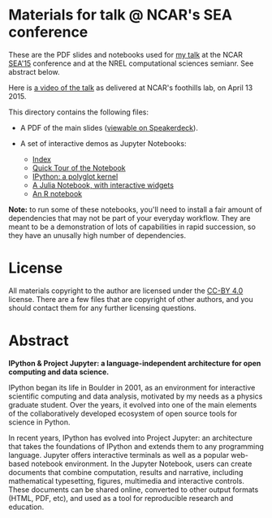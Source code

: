 # Materials for talk @ NCAR's SEA conference

These are the PDF slides and notebooks used for [my talk](https://sea.ucar.edu/event/project-jupyter-language-independent-architecture-open-computing-and-data-science) at the NCAR [SEA'15](https://sea.ucar.edu/conference/2015) conference and at the NREL computational sciences semianr.  See abstract below.

Here is [a video of the talk](https://sea.ucar.edu/event/project-jupyter-language-independent-architecture-open-computing-and-data-science) as delivered at NCAR's foothills lab, on April 13 2015.

This directory contains the following files:

* A PDF of the main slides ([viewable on Speakerdeck](https://speakerdeck.com/fperez/ipython-and-project-jupyter-a-language-independent-architecture-for-open-computing-and-data-science)).

* A set of interactive demos as Jupyter Notebooks:
  - [Index](http://nbviewer.ipython.org/github/fperez/talk-1504-boulder/blob/master/Index.ipynb)
  - [Quick Tour of the Notebook](http://nbviewer.ipython.org/github/fperez/talk-1504-boulder/blob/master/QuickTour.ipynb)
  - [IPython: a polyglot kernel](http://nbviewer.ipython.org/github/fperez/talk-1504-boulder/blob/master/Multiple%20languages%20from%20inside%20IPython.ipynb)
  - [A Julia Notebook, with interactive widgets](http://nbviewer.ipython.org/github/fperez/talk-1504-boulder/blob/master/Julia-Interactive%20Widgets.ipynb)
  - [An R notebook](http://nbviewer.ipython.org/github/fperez/talk-1504-boulder/blob/master/ggplot2-examples.ipynb)


**Note:** to run some of these notebooks, you'll need to install a fair amount of dependencies that may not be part of your everyday workflow. They are meant to be a demonstration of lots of capabilities in rapid succession, so they have an unusally high number of dependencies.

# License

All materials copyright to the author are licensed under the [CC-BY 4.0](https://creativecommons.org/licenses/by/4.0/) license.  There are a few files that are copyright of other authors, and you should contact them for any further licensing questions.


# Abstract

**IPython & Project Jupyter: a language-independent architecture for open
computing and data science.**


IPython began its life in Boulder in 2001, as an environment for
interactive scientific computing and data analysis, motivated by my
needs as a physics graduate student. Over the years, it evolved into
one of the main elements of the collaboratively developed ecosystem of
open source tools for science in Python.

In recent years, IPython has evolved into Project Jupyter: an
architecture that takes the foundations of IPython and extends them to
any programming language. Jupyter offers interactive terminals as well
as a popular web-based notebook environment. In the Jupyter Notebook,
users can create documents that combine computation, results and
narrative, including mathematical typesetting, figures, multimedia and
interactive controls.  These documents can be shared online, converted
to other output formats (HTML, PDF, etc), and used as a tool for
reproducible research and education.
